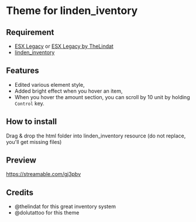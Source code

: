 # Theme for linden_iventory

 ## Requirement
  - <a href='https://github.com/esx-framework/es_extended/tree/legacy'>ESX Legacy</a> or <a href='https://github.com/thelindat/es_extended'>ESX Legacy by TheLindat</a>
  - <a href='https://github.com/thelindat/linden_inventory'>linden_inventory</a>

 ## Features
  - Edited various element style,
  - Added bright effect when you hover an item,
  - When you hover the amount section, you can scroll by 10 unit by holding `Control` key.

 ## How to install 
  Drag & drop the html folder into linden_inventory resource (do not replace, you'll get missing files)

 ## Preview
  https://streamable.com/gj3pbv

 ## Credits
  - @thelindat for this great inventory system
  - @dolutattoo for this theme
